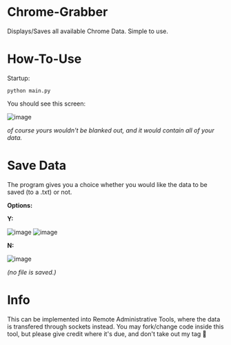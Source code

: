 # Chrome-Grabber
Displays/Saves all available Chrome Data. Simple to use.

# How-To-Use
Startup:

    python main.py
    
You should see this screen:

![image](https://user-images.githubusercontent.com/75194878/113512731-e5830c00-955d-11eb-9aa3-02357c69e5df.png)

*of course yours wouldn't be blanked out, and it would contain all of your data.*

# Save Data
The program gives you a choice whether you would like the data to be saved (to a .txt) or not.

**Options:**

**Y:**

![image](https://user-images.githubusercontent.com/75194878/113512776-15321400-955e-11eb-98a0-456e45183661.png)
![image](https://user-images.githubusercontent.com/75194878/113512832-67733500-955e-11eb-980d-81bb10ca7a12.png)

**N:**

![image](https://user-images.githubusercontent.com/75194878/113512786-20853f80-955e-11eb-9460-e006cf55472e.png)

*(no file is saved.)*

# Info
This can be implemented into Remote Administrative Tools, where the data is transfered through sockets instead.
You may fork/change code inside this tool, but please give credit where it's due, and don't take out my tag 🤙

